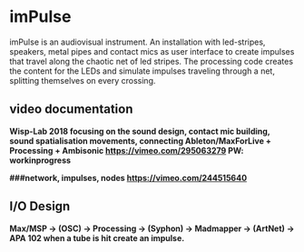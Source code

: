 # imPulse
imPulse is an audiovisual instrument. An installation with led-stripes, speakers, metal pipes and contact mics as user interface to create impulses that travel along the chaotic net of led stripes. The processing code creates the content for the LEDs and simulate impulses traveling through a net, splitting themselves on every crossing.

## video documentation
<b>Wisp-Lab 2018
focusing on the sound design, contact mic building, sound spatialisation movements, connecting Ableton/MaxForLive + Processing + Ambisonic
https://vimeo.com/295063279
PW: workinprogress

###network, impulses, nodes
https://vimeo.com/244515640

## I/O Design

Max/MSP -> (OSC) -> Processing -> (Syphon) -> Madmapper -> (ArtNet) -> APA 102 
when a tube is hit create an impulse.

